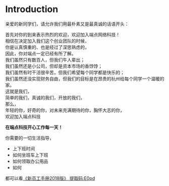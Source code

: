 # Introduction

亲爱的新同学们，请允许我们用最朴素又是最真诚的话语开头： 
 
首先对你的到来表示热烈的欢迎，欢迎加入端点网络科技！  
相信在决定加入我们这个创业团队的时候，  
你是认真慎重的、也是经过了深思熟虑的，  
因此，你对端点一定已经有所了解。  
我们虽然只有数百人，但我们牛人辈出；  
我们虽然还是小公司，但却是资本市场的香饽饽；  
我们虽然有时干活很辛苦，但我们希望每个同学都是快乐的；  
我们虽然还没实现财务自由，但我们的目标是在昂贵的杭州给每个同学一个温暖的家。  
这就是我们，  
简单的我们，真诚的我们，开放的我们，  
那么，  
年轻的你，好奇的你，对未来充满期待的你，胸怀大志的你，  
欢迎加入端点科技  

**在端点科技开心工作每一天！**

你需要的一切生活指导，

- 上下班时间
- 如何坐班车上下班
- 如何领取办公用品
- 如何

都可以看[《新员工手册2018版》 提取码:E0pd](https://space.dingtalk.com/s/gwHOABHehALOAQtfDAPaACA2YjY1MjI3N2VjMTA0NTEzYjQ2OWUzYWFiNjYxOWQ1MA)
